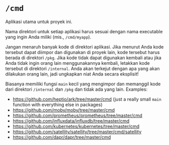 # `/cmd`

Aplikasi utama untuk proyek ini.

Nama direktori untuk setiap aplikasi harus sesuai dengan nama executable yang ingin Anda miliki (mis., `/cmd/myapp`).

Jangan menaruh banyak kode di direktori aplikasi. Jika menurut Anda kode tersebut dapat diimpor dan digunakan di proyek lain, kode tersebut harus berada di direktori `/pkg`. Jika kode tidak dapat digunakan kembali atau jika Anda tidak ingin orang lain menggunakannya kembali, letakkan kode tersebut di direktori `/internal`. Anda akan terkejut dengan apa yang akan dilakukan orang lain, jadi ungkapkan niat Anda secara eksplisit!

Biasanya memiliki fungsi `main` kecil yang mengimpor dan memanggil kode dari direktori `/internal` dan `/pkg` dan tidak ada yang lain.
Examples:

* https://github.com/heptio/ark/tree/master/cmd (just a really small `main` function with everything else in packages)
* https://github.com/moby/moby/tree/master/cmd
* https://github.com/prometheus/prometheus/tree/master/cmd
* https://github.com/influxdata/influxdb/tree/master/cmd
* https://github.com/kubernetes/kubernetes/tree/master/cmd
* https://github.com/satellity/satellity/tree/master/cmd/satellity
* https://github.com/dapr/dapr/tree/master/cmd


